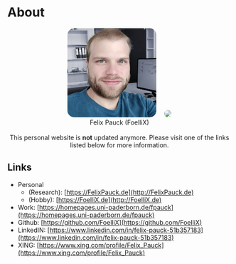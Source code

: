 # About
<center>
<a href="https://FelixPauck.de" target="_blank"><img src="me.jpg" width="200" style="border-radius:15px;" /></a>
<a href="https://FoelliX.de" target="_blank"><img src="https://foellix.de/images/logo/fx_2021.jpg" width="200" style="border-radius:15px; margin-left: 15px;" /></a><br />
Felix Pauck (FoelliX)<br />
<br />
This personal website is <strong>not</strong> updated anymore. Please visit one of the links listed below for more information.
</center>

## Links
- Personal
	- (Research): [https://FelixPauck.de](http://FelixPauck.de)
	- (Hobby): [https://FoelliX.de](http://FoelliX.de)
- Work: [https://homepages.uni-paderborn.de/fpauck](https://homepages.uni-paderborn.de/fpauck)
- Github: [https://github.com/FoelliX](https://github.com/FoelliX)
- LinkedIN: [https://www.linkedin.com/in/felix-pauck-51b357183](https://www.linkedin.com/in/felix-pauck-51b357183)
- XING: [https://www.xing.com/profile/Felix_Pauck](https://www.xing.com/profile/Felix_Pauck)